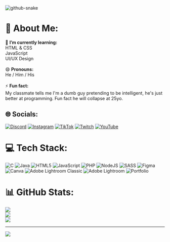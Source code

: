 <picture>
  <source media="(prefers-color-scheme: dark)" srcset="https://raw.githubusercontent.com/rgabrex/rgabrex/output/github-snake-dark.svg" />
  <source media="(prefers-color-scheme: light)" srcset="https://raw.githubusercontent.com/rgabrex/rgabrex/output/github-snake.svg" />
  <img alt="github-snake" src="https://raw.githubusercontent.com/rgabrex=-=/rgabrex/output/github-snake.svg" />
</picture>

# 💫 About Me:
🌱 <b>I’m currently learning:</b><br>HTML & CSS<br>JavaScript<br>UI/UX Design<br><br>😄 <b>Pronouns:</b><br>He / Him / His<br><br>⚡ <b>Fun fact:</b><br>My classmate tells me I'm a dumb guy pretending to be intelligent, he's just better at programming. Fun fact he will collapse at 25yo.


## 🌐 Socials:
[![Discord](https://img.shields.io/badge/Discord-%237289DA.svg?logo=discord&logoColor=white)](https://discord.gg/rgabrex) [![Instagram](https://img.shields.io/badge/Instagram-%23E4405F.svg?logo=Instagram&logoColor=white)](https://instagram.com/rgabrex) [![TikTok](https://img.shields.io/badge/TikTok-%23000000.svg?logo=TikTok&logoColor=white)](https://tiktok.com/@rgabrex) [![Twitch](https://img.shields.io/badge/Twitch-%239146FF.svg?logo=Twitch&logoColor=white)](https://twitch.tv/zGabrex) [![YouTube](https://img.shields.io/badge/YouTube-%23FF0000.svg?logo=YouTube&logoColor=white)](https://youtube.com/@rGabrex) 

# 💻 Tech Stack:
![C](https://img.shields.io/badge/c-%2300599C.svg?style=flat&logo=c&logoColor=white) ![Java](https://img.shields.io/badge/java-%23ED8B00.svg?style=flat&logo=openjdk&logoColor=white) ![HTML5](https://img.shields.io/badge/html5-%23E34F26.svg?style=flat&logo=html5&logoColor=white) ![JavaScript](https://img.shields.io/badge/javascript-%23323330.svg?style=flat&logo=javascript&logoColor=%23F7DF1E) ![PHP](https://img.shields.io/badge/php-%23777BB4.svg?style=flat&logo=php&logoColor=white) ![NodeJS](https://img.shields.io/badge/node.js-6DA55F?style=flat&logo=node.js&logoColor=white) ![SASS](https://img.shields.io/badge/SASS-hotpink.svg?style=flat&logo=SASS&logoColor=white) ![Figma](https://img.shields.io/badge/figma-%23F24E1E.svg?style=flat&logo=figma&logoColor=white) ![Canva](https://img.shields.io/badge/Canva-%2300C4CC.svg?style=flat&logo=Canva&logoColor=white) ![Adobe Lightroom Classic](https://img.shields.io/badge/Adobe%20Lightroom%20Classic-31A8FF.svg?style=flat&logo=Adobe%20Lightroom%20Classic&logoColor=white) ![Adobe Lightroom](https://img.shields.io/badge/Adobe%20Lightroom-31A8FF.svg?style=flat&logo=Adobe%20Lightroom&logoColor=white) ![Portfolio](https://img.shields.io/badge/Portfolio-%23000000.svg?style=flat&logo=firefox&logoColor=#FF7139)
# 📊 GitHub Stats:
![](https://github-readme-stats.vercel.app/api?username=rGabrex&theme=dark&hide_border=false&include_all_commits=false&count_private=true)<br/>
![](https://github-readme-streak-stats.herokuapp.com/?user=rGabrex&theme=dark&hide_border=false)<br/>
![](https://github-readme-stats.vercel.app/api/top-langs/?username=rGabrex&theme=dark&hide_border=false&include_all_commits=false&count_private=true&layout=compact)

---
[![](https://visitcount.itsvg.in/api?id=rGabrex&icon=5&color=1)](https://visitcount.itsvg.in)